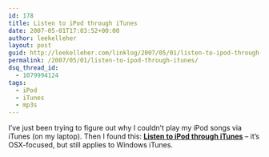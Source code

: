 ```yaml
---
id: 178
title: Listen to iPod through iTunes
date: 2007-05-01T17:03:52+00:00
author: leekelleher
layout: post
guid: http://leekelleher.com/linklog/2007/05/01/listen-to-ipod-through-itunes/
permalink: /2007/05/01/listen-to-ipod-through-itunes/
dsq_thread_id:
  - 1079994124
tags:
  - iPod
  - iTunes
  - mp3s
---
```

I&#8217;ve just been trying to figure out why I couldn&#8217;t play my iPod songs via iTunes (on my laptop). Then I found this: [**Listen to iPod through iTunes**](http://www.macosxhints.com/article.php?story=200304040732412) &#8211; it&#8217;s OSX-focused, but still applies to Windows iTunes.